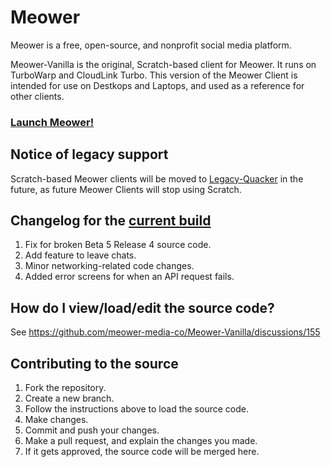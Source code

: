 # Meower

Meower is a free, open-source, and nonprofit social media platform.

Meower-Vanilla is the original, Scratch-based client for Meower. It runs on TurboWarp and CloudLink Turbo. This version of the Meower Client is intended for use on Destkops and Laptops, and used as a reference for other clients.

### [Launch Meower!](https://app.meower.org)

## Notice of legacy support
Scratch-based Meower clients will be moved to [Legacy-Quacker](https://github.com/meower-media-co/Legacy-Quacker) in the future, as future Meower Clients will stop using Scratch.

## Changelog for the [current build](https://app.meower.org)

1. Fix for broken Beta 5 Release 4 source code.
2. Add feature to leave chats.
3. Minor networking-related code changes.
4. Added error screens for when an API request fails.

## How do I view/load/edit the source code?

See https://github.com/meower-media-co/Meower-Vanilla/discussions/155

## Contributing to the source

1. Fork the repository.
2. Create a new branch.
3. Follow the instructions above to load the source code.
4. Make changes.
5. Commit and push your changes.
6. Make a pull request, and explain the changes you made.
7. If it gets approved, the source code will be merged here.
